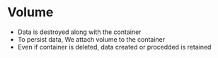 # Volume 

- Data is destroyed along with the container
- To persist data, We attach volume to the container
- Even if container is deleted, data created or procedded is retained 
  